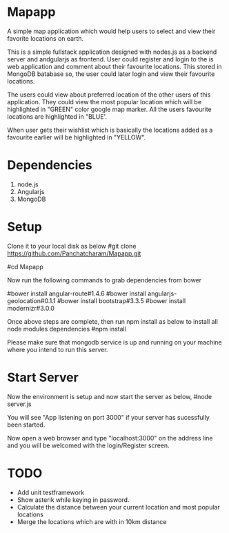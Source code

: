 # Mapapp
A simple map application which would help users to select and view their favorite locations on earth.

This is a simple fullstack application designed with nodes.js as a backend server and andgularjs as frontend. User could register and login to the is web application and comment about their favourite locations. This stored in MongoDB batabase so, the user could later login and view their favourite locations.

The users could view about preferred location of the other users of this application. They could view the most popular location which will be highlighted in "GREEN" color google map marker. All the users favourite locations are highlighted in "BLUE'.

When user gets their wishlist which is basically the locations added as a favourite earlier will be highlighted in "YELLOW".

# Dependencies
1. node.js
2. Angularjs
3. MongoDB

# Setup
Clone it to your local disk as below
#git clone https://github.com/Panchatcharam/Mapapp.git

#cd Mapapp

Now run the following commands to grab dependencies from bower

#bower install angular-route#1.4.6
#bower install angularjs-geolocation#0.1.1
#bower install bootstrap#3.3.5
#bower install modernizr#3.0.0

Once above steps are complete, then run npm install as below to install all node modules dependencies
#npm install

Please make sure that mongodb service is up and running on your machine where you intend to run this server.

# Start Server
Now the environment is setup and now start the server as below,
#node server.js

You will see "App listening on port 3000" if your server has sucessfully been started.

Now open a web browser and type "localhost:3000" on the address line and you will be welcomed with the login/Register screen.


# TODO
* Add unit testframework
* Show asterik while keying in password.
* Calculate the distance between your current location and most popular locations
* Merge the locations which are with in 10km distance

